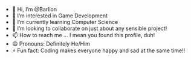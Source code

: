 - 👋 Hi, I’m @Barlion
- 👀 I’m interested in Game Development
- 🌱 I’m currently learning Computer Science
- 💞️ I’m looking to collaborate on just about any sensible project!
- 📫 How to reach me ... I mean you found this profile, duh!
- 😄 Pronouns: Definitely He/Him
- ⚡ Fun fact: Coding makes everyone happy and sad at the same time!!

<!---
Barlion/Barlion is a ✨ special ✨ repository because its `README.md` (this file) appears on your GitHub profile.
You can click the Preview link to take a look at your changes.
--->
